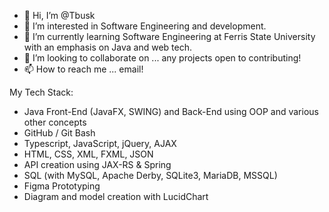 - 👋 Hi, I’m @Tbusk
- 👀 I’m interested in Software Engineering and development.
- 🌱 I’m currently learning Software Engineering at Ferris State University with an emphasis on Java and web tech. 
- 💞️ I’m looking to collaborate on ... any projects open to contributing!
- 📫 How to reach me ... email!

My Tech Stack:
- Java Front-End (JavaFX, SWING) and Back-End using OOP and various other concepts
- GitHub / Git Bash
- Typescript, JavaScript, jQuery, AJAX
- HTML, CSS, XML, FXML, JSON
- API creation using JAX-RS & Spring
- SQL (with MySQL, Apache Derby, SQLite3, MariaDB, MSSQL)
- Figma Prototyping
- Diagram and model creation with LucidChart

<!---
Tbusk/Tbusk is a ✨ special ✨ repository because its `README.md` (this file) appears on your GitHub profile.
You can click the Preview link to take a look at your changes.
--->
